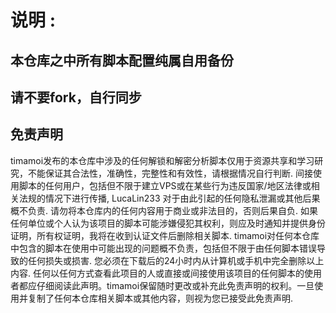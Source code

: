 # 说明 :
## 本仓库之中所有脚本配置纯属自用备份
## 请不要fork，自行同步
## 免责声明
timamoi发布的本仓库中涉及的任何解锁和解密分析脚本仅用于资源共享和学习研究，不能保证其合法性，准确性，完整性和有效性，请根据情况自行判断.
间接使用脚本的任何用户，包括但不限于建立VPS或在某些行为违反国家/地区法律或相关法规的情况下进行传播, LucaLin233 对于由此引起的任何隐私泄漏或其他后果概不负责.
请勿将本仓库内的任何内容用于商业或非法目的，否则后果自负.
如果任何单位或个人认为该项目的脚本可能涉嫌侵犯其权利，则应及时通知并提供身份证明，所有权证明，我将在收到认证文件后删除相关脚本.
timamoi对任何本仓库中包含的脚本在使用中可能出现的问题概不负责，包括但不限于由任何脚本错误导致的任何损失或损害.
您必须在下载后的24小时内从计算机或手机中完全删除以上内容.
任何以任何方式查看此项目的人或直接或间接使用该项目的任何脚本的使用者都应仔细阅读此声明。timamoi保留随时更改或补充此免责声明的权利。一旦使用并复制了任何本仓库相关脚本或其他内容，则视为您已接受此免责声明.

